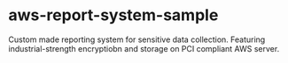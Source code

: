 # aws-report-system-sample
Custom made reporting system for sensitive data collection. 
Featuring industrial-strength encryptiobn and storage on PCI compliant AWS server.
